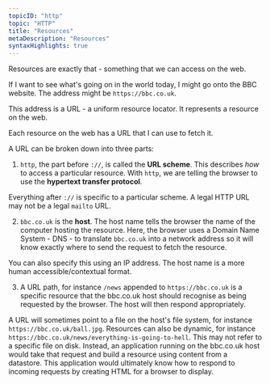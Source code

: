 ```yaml
---
topicID: "http"
topic: "HTTP"
title: "Resources"
metaDescription: "Resources"
syntaxHighlights: true
---
```


Resources are exactly that - something that we can access on the web.

If I want to see what's going on in the world today, I might go onto the BBC website. The address might be `https://bbc.co.uk`.

This address is a URL - a uniform resource locator. It represents a resource on the web.

Each resource on the web has a URL that I can use to fetch it.

A URL can be broken down into three parts:

1. `http`, the part before `://`, is called the **URL scheme**. This describes _how_ to access a particular resource. With `http`, we are telling the browser to use the **hypertext transfer protocol**.

Everything after `://` is specific to a particular scheme. A legal HTTP URL may not be a legal `mailto` URL.

2. `bbc.co.uk` is the **host**. The host name tells the browser the name of the computer hosting the resource. Here, the browser uses a Domain Name System - DNS - to translate `bbc.co.uk` into a network address so it will know exactly where to send the request to fetch the resource.

You can also specify this using an IP address. The host name is a more human accessible/contextual format.

3. A URL path, for instance `/news` appended to `https://bbc.co.uk` is a specific resource that the bbc.co.uk host should recognise as being requested by the browser. The host will then respond appropriately.

A URL will sometimes point to a file on the host's file system, for instance `https://bbc.co.uk/ball.jpg`. Resources can also be dynamic, for instance `https://bbc.co.uk/news/everything-is-going-to-hell`. This may not refer to a specific file on disk. Instead, an application running on the bbc.co.uk host would take that request and build a resource using content from a datastore. This application would ultimately know how to respond to incoming requests by creating HTML for a browser to display.
